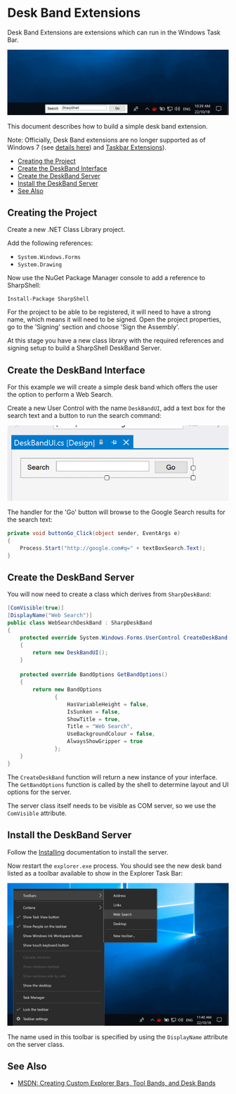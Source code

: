# Desk Band Extensions

Desk Band Extensions are extensions which can run in the Windows Task Bar.

![Screenshot: DeskBand](deskband-screenshot.png)

This document describes how to build a simple desk band extension.

Note: Officially, Desk Band extensions are no longer supported as of Windows 7 (see [details here](https://docs.microsoft.com/en-gb/windows/desktop/api/shobjidl/nn-shobjidl-ideskband2)) and [Taskbar Extensions](https://docs.microsoft.com/en-gb/windows/desktop/shell/taskbar-extensions)).

<!-- vim-markdown-toc GFM -->

* [Creating the Project](#creating-the-project)
* [Create the DeskBand Interface](#create-the-deskband-interface)
* [Create the DeskBand Server](#create-the-deskband-server)
* [Install the DeskBand Server](#install-the-deskband-server)
* [See Also](#see-also)

<!-- vim-markdown-toc -->

## Creating the Project

Create a new .NET Class Library project.

Add the following references:

- `System.Windows.Forms`
- `System.Drawing`

Now use the NuGet Package Manager console to add a reference to SharpShell:

```
Install-Package SharpShell
```

For the project to be able to be registered, it will need to have a strong name, which means it will need to be signed. Open the project properties, go to the 'Signing' section and choose 'Sign the Assembly'.

At this stage you have a new class library with the required references and signing setup to build a SharpShell DeskBand Server.

## Create the DeskBand Interface

For this example we will create a simple desk band which offers the user the option to perform a Web Search.

Create a new User Control with the name `DeskBandUI`, add a text box for the search text and a button to run the search command:

![Screenshot: Desk Band UI](web-search-desk-band-user-control.png)

The handler for the 'Go' button will browse to the Google Search results for the search text:

```csharp
private void buttonGo_Click(object sender, EventArgs e)
{
    Process.Start("http://google.com#q=" + textBoxSearch.Text);
}
```

## Create the DeskBand Server

You will now need to create a class which derives from `SharpDeskBand`:

```csharp
[ComVisible(true)]
[DisplayName("Web Search")]
public class WebSearchDeskBand : SharpDeskBand
{
    protected override System.Windows.Forms.UserControl CreateDeskBand()
    {
        return new DeskBandUI();
    }

    protected override BandOptions GetBandOptions()
    {
        return new BandOptions
               {
                   HasVariableHeight = false,
                   IsSunken = false,
                   ShowTitle = true,
                   Title = "Web Search",
                   UseBackgroundColour = false,
                   AlwaysShowGripper = true
               };
    }
}
```

The `CreateDeskBand` function will return a new instance of your interface. The `GetBandOptions` function is called by the shell to determine layout and UI options for the server.

The server class itself needs to be visible as COM server, so we use the `ComVisible` attribute.

## Install the DeskBand Server

Follow the [Installing](../../../docs/installing/installing.md) documentation to install the server.

Now restart the `explorer.exe` process. You should see the new desk band listed as a toolbar available to show in the Explorer Task Bar:

![Screenshot: Web Search Option](web-search-option.png)

The name used in this toolbar is specified by using the `DisplayName` attribute on the server class.


## See Also

- [MSDN: Creating Custom Explorer Bars, Tool Bands, and Desk Bands](https://msdn.microsoft.com/en-us/library/windows/desktop/cc144099(v=vs.85).aspx)

